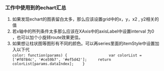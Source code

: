 ### 工作中使用到的echart汇总

1. 如果发现echart的图表留白太多，那么应该设置grid中的x，y，x2 , y2相关的值
2. 若x轴中的所列条件太多那么应该在XAxis中的axisLabel中设置interval 为0 ，也可以加个小旋转route效果更佳。
3. 如果想让柱状图等图形有不同的颜色。可以再series里面的itemStyle中设置加入以下代   
	`color: function(params) {     			    
	    var colorList = ['#f0784c', '#ce59b7', '#ef5d42'];    
   	    return colorList[params.dataIndex];   
    }`
  